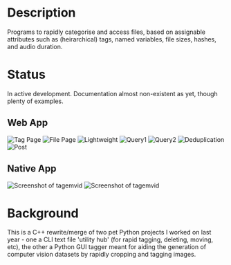 # Description

Programs to rapidly categorise and access files, based on assignable attributes such as (heirarchical) tags, named variables, file sizes, hashes, and audio duration.

# Status

In active development. Documentation almost non-existent as yet, though plenty of examples.

## Web App

![Tag Page](https://user-images.githubusercontent.com/30552567/85212393-25b82b80-b34a-11ea-9627-0a2af66005da.png)
![File Page](https://user-images.githubusercontent.com/30552567/85212396-2b157600-b34a-11ea-8823-f77fde1e91a0.png)
![Lightweight](https://user-images.githubusercontent.com/30552567/85212398-2bae0c80-b34a-11ea-8d46-fe9d2aa3bf96.png)
![Query1](https://user-images.githubusercontent.com/30552567/85212569-04f0d580-b34c-11ea-968d-78a63d2cdc11.png)
![Query2](https://user-images.githubusercontent.com/30552567/85212400-2c46a300-b34a-11ea-8ca9-021054e75ae5.png)
![Deduplication](https://user-images.githubusercontent.com/30552567/85212395-2a7cdf80-b34a-11ea-8a1f-4e6e05a19c0f.png)
![Post](https://user-images.githubusercontent.com/30552567/85212518-86943380-b34b-11ea-9cce-465968d32963.png)

## Native App

![Screenshot of tagemvid](https://i.imgur.com/OmgWJmk.png)
![Screenshot of tagemvid](https://i.imgur.com/rk7wynk.png)

# Background

This is a C++ rewrite/merge of two pet Python projects I worked on last year - one a CLI text file 'utility hub' (for rapid tagging, deleting, moving, etc), the other a Python GUI tagger meant for aiding the generation of computer vision datasets by rapidly cropping and tagging images.
